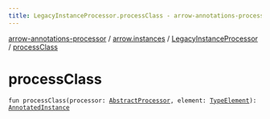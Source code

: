 ```yaml
---
title: LegacyInstanceProcessor.processClass - arrow-annotations-processor
---
```


[arrow-annotations-processor](../../index.html) / [arrow.instances](../index.html) / [LegacyInstanceProcessor](index.html) / [processClass](./process-class.html)

# processClass

`fun processClass(processor: `[`AbstractProcessor`](../../arrow.common.utils/-abstract-processor/index.html)`, element: `[`TypeElement`](http://docs.oracle.com/javase/6/docs/api/javax/lang/model/element/TypeElement.html)`): `[`AnnotatedInstance`](../-annotated-instance/index.html)